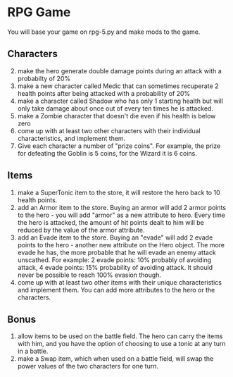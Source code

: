 # RPG Game

You will base your game on rpg-5.py and make mods to the game.

## Characters

2. make the hero generate double damage points during an attack with a probabilty of 20%
3. make a new character called Medic that can sometimes recuperate 2 health points after being attacked with a probability of 20%
4. make a character called Shadow who has only 1 starting health but will only take damage about once out of every ten times he is attacked.
5. make a Zombie character that doesn't die even if his health is below zero
6. come up with at least two other characters with their individual characteristics, and implement them.
7. Give each character a number of "prize coins". For example, the prize for defeating the Goblin is 5 coins, for the Wizard it is 6 coins.

## Items

1. make a SuperTonic item to the store, it will restore the hero back to 10 health points.
2. add an Armor item to the store. Buying an armor will add 2 armor points to the hero - you will add "armor" as a new attribute to hero. Every time the hero is attacked, the amount of hit points dealt to him will be reduced by the value of the armor attribute.
3. add an Evade item to the store. Buying an "evade" will add 2 evade points to the hero - another new attribute on the Hero object. The more evade he has, the more probable that he will evade an enemy attack unscathed. For example: 2 evade points: 10% probably of avoiding attack, 4 evade points: 15% probability of avoiding attack. It should never be possible to reach 100% evasion though.
4. come up with at least two other items with their unique characteristics and implement them. You can add more attributes to the hero or the characters.

## Bonus

1. allow items to be used on the battle field. The hero can carry the items with him, and you have the option of choosing to use a tonic at any turn in a battle.
2. make a Swap item, which when used on a battle field, will swap the power values of the two characters for one turn.
